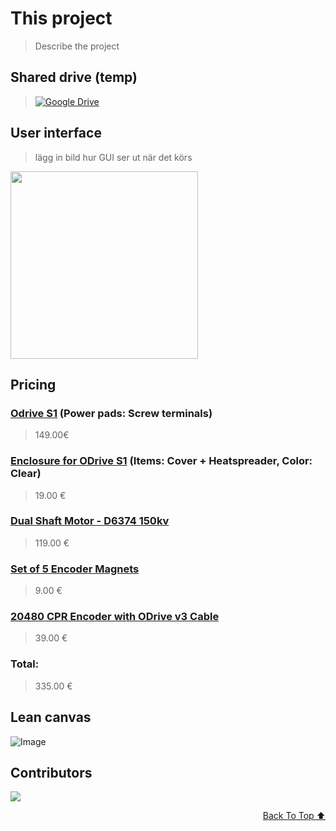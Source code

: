 # This project  
> Describe the project


## Shared drive (temp)
> [![Google Drive](https://img.shields.io/badge/Google%20Drive-4285F4?logo=googledrive&logoColor=fff)](https://drive.google.com/drive/folders/1GKdPG60LBvru-e2fMha9NIqRZFCKdvjO)


## User interface
> lägg in bild hur GUI ser ut när det körs


<img src="https://github.com/user-attachments/assets/c56ddde1-fa4f-4886-80c4-147ab2e72057" width="300" height="300" />



## Pricing 
### [Odrive S1](https://eu.odriverobotics.com/shop/odrive-s1) (Power pads: Screw terminals)
> 149.00€


### [Enclosure for ODrive S1](https://eu.odriverobotics.com/shop/enclosure-for-odrive-s1) (Items: Cover + Heatspreader, Color: Clear)
> 19.00 €

### [Dual Shaft Motor - D6374 150kv](https://eu.odriverobotics.com/shop/odrive-custom-motor-d6374-150kv)
> 119.00 €

### [Set of 5 Encoder Magnets](https://eu.odriverobotics.com/shop/set-of-5-encoder-magnets)
> 9.00 €

### [20480 CPR Encoder with ODrive v3 Cable](https://odriverobotics.com/shop/20480-cpr-encoder-with-odrive-cable)
> 39.00 €

### Total:
> 335.00 €


## Lean canvas
![Image](https://github.com/user-attachments/assets/80127c9e-17d7-412f-a379-abc8f2e61ad0)



## Contributors

<a href="https://github.com/HugoPersson01/Project-Course-2-KTH-Digital-Training-Equipment/graphs/contributors">
  <img src="https://contrib.rocks/image?repo=HugoPersson01/Project-Course-2-KTH-Digital-Training-Equipment" />
</a>




<div align="right">

[Back To Top ⬆️](#This-project)
</div>




